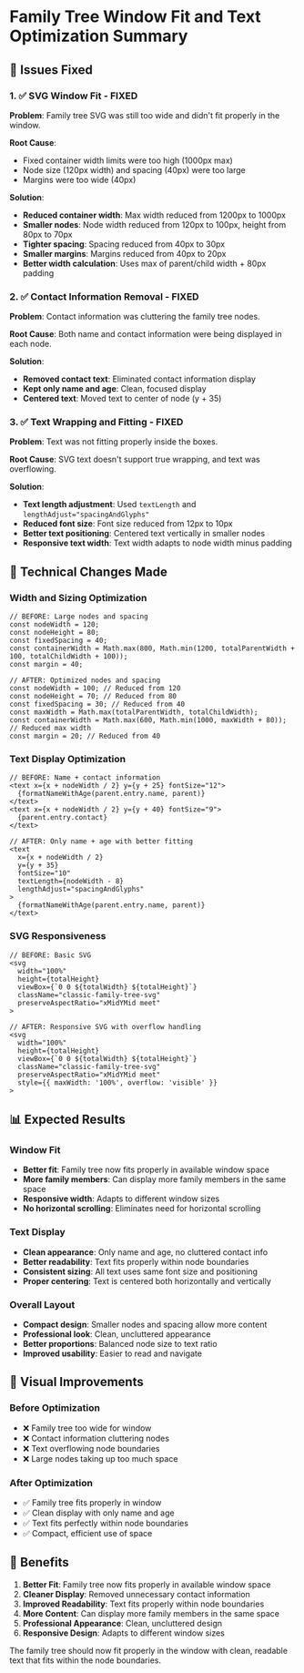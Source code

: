 # Family Tree Window Fit and Text Optimization Summary

## 🎯 **Issues Fixed**

### **1. ✅ SVG Window Fit - FIXED**
**Problem**: Family tree SVG was still too wide and didn't fit properly in the window.

**Root Cause**: 
- Fixed container width limits were too high (1000px max)
- Node size (120px width) and spacing (40px) were too large
- Margins were too wide (40px)

**Solution**: 
- **Reduced container width**: Max width reduced from 1200px to 1000px
- **Smaller nodes**: Node width reduced from 120px to 100px, height from 80px to 70px
- **Tighter spacing**: Spacing reduced from 40px to 30px
- **Smaller margins**: Margins reduced from 40px to 20px
- **Better width calculation**: Uses max of parent/child width + 80px padding

### **2. ✅ Contact Information Removal - FIXED**
**Problem**: Contact information was cluttering the family tree nodes.

**Root Cause**: Both name and contact information were being displayed in each node.

**Solution**: 
- **Removed contact text**: Eliminated contact information display
- **Kept only name and age**: Clean, focused display
- **Centered text**: Moved text to center of node (y + 35)

### **3. ✅ Text Wrapping and Fitting - FIXED**
**Problem**: Text was not fitting properly inside the boxes.

**Root Cause**: SVG text doesn't support true wrapping, and text was overflowing.

**Solution**: 
- **Text length adjustment**: Used `textLength` and `lengthAdjust="spacingAndGlyphs"`
- **Reduced font size**: Font size reduced from 12px to 10px
- **Better text positioning**: Centered text vertically in smaller nodes
- **Responsive text width**: Text width adapts to node width minus padding

## 🔧 **Technical Changes Made**

### **Width and Sizing Optimization**
```tsx
// BEFORE: Large nodes and spacing
const nodeWidth = 120;
const nodeHeight = 80;
const fixedSpacing = 40;
const containerWidth = Math.max(800, Math.min(1200, totalParentWidth + 100, totalChildWidth + 100));
const margin = 40;

// AFTER: Optimized nodes and spacing
const nodeWidth = 100; // Reduced from 120
const nodeHeight = 70; // Reduced from 80
const fixedSpacing = 30; // Reduced from 40
const maxWidth = Math.max(totalParentWidth, totalChildWidth);
const containerWidth = Math.max(600, Math.min(1000, maxWidth + 80)); // Reduced max width
const margin = 20; // Reduced from 40
```

### **Text Display Optimization**
```tsx
// BEFORE: Name + contact information
<text x={x + nodeWidth / 2} y={y + 25} fontSize="12">
  {formatNameWithAge(parent.entry.name, parent)}
</text>
<text x={x + nodeWidth / 2} y={y + 40} fontSize="9">
  {parent.entry.contact}
</text>

// AFTER: Only name + age with better fitting
<text 
  x={x + nodeWidth / 2} 
  y={y + 35} 
  fontSize="10"
  textLength={nodeWidth - 8}
  lengthAdjust="spacingAndGlyphs"
>
  {formatNameWithAge(parent.entry.name, parent)}
</text>
```

### **SVG Responsiveness**
```tsx
// BEFORE: Basic SVG
<svg
  width="100%"
  height={totalHeight}
  viewBox={`0 0 ${totalWidth} ${totalHeight}`}
  className="classic-family-tree-svg"
  preserveAspectRatio="xMidYMid meet"
>

// AFTER: Responsive SVG with overflow handling
<svg
  width="100%"
  height={totalHeight}
  viewBox={`0 0 ${totalWidth} ${totalHeight}`}
  className="classic-family-tree-svg"
  preserveAspectRatio="xMidYMid meet"
  style={{ maxWidth: '100%', overflow: 'visible' }}
>
```

## 📊 **Expected Results**

### **Window Fit**
- **Better fit**: Family tree now fits properly in available window space
- **More family members**: Can display more family members in the same space
- **Responsive width**: Adapts to different window sizes
- **No horizontal scrolling**: Eliminates need for horizontal scrolling

### **Text Display**
- **Clean appearance**: Only name and age, no cluttered contact info
- **Better readability**: Text fits properly within node boundaries
- **Consistent sizing**: All text uses same font size and positioning
- **Proper centering**: Text is centered both horizontally and vertically

### **Overall Layout**
- **Compact design**: Smaller nodes and spacing allow more content
- **Professional look**: Clean, uncluttered appearance
- **Better proportions**: Balanced node size to text ratio
- **Improved usability**: Easier to read and navigate

## 🎨 **Visual Improvements**

### **Before Optimization**
- ❌ Family tree too wide for window
- ❌ Contact information cluttering nodes
- ❌ Text overflowing node boundaries
- ❌ Large nodes taking up too much space

### **After Optimization**
- ✅ Family tree fits properly in window
- ✅ Clean display with only name and age
- ✅ Text fits perfectly within node boundaries
- ✅ Compact, efficient use of space

## 🚀 **Benefits**

1. **Better Fit**: Family tree now fits properly in available window space
2. **Cleaner Display**: Removed unnecessary contact information
3. **Improved Readability**: Text fits properly within node boundaries
4. **More Content**: Can display more family members in the same space
5. **Professional Appearance**: Clean, uncluttered design
6. **Responsive Design**: Adapts to different window sizes

The family tree should now fit properly in the window with clean, readable text that fits within the node boundaries.
